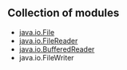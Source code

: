 ## Collection of modules 
- [java.io.File](https://github.com/p-cap/AppSec-POC/blob/main/Absolute%20Path%20Traversal/Lang/Java/fileDemo.md)
- [java.io.FileReader](https://github.com/p-cap/AppSec-POC/blob/main/Absolute%20Path%20Traversal/Lang/Java/fileReaderDemo.md)
- [java.io.BufferedReader](https://github.com/p-cap/AppSec-POC/blob/main/Absolute%20Path%20Traversal/Lang/Java/bufferedReaderDemo.md)
- java.io.FileWriter 


